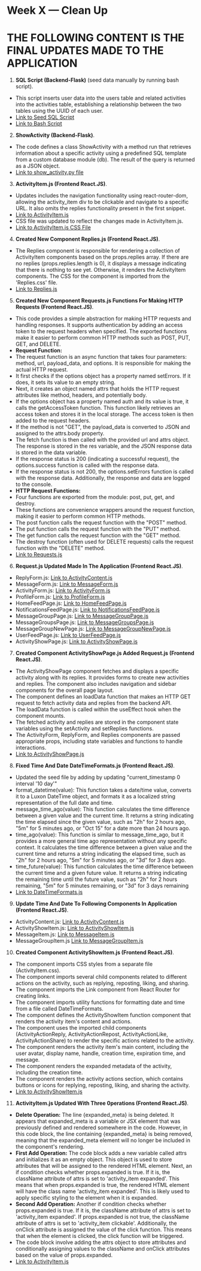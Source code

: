 # Week X — Clean Up

# THE FOLLOWING CONTENT IS THE FINAL UPDATES MADE TO THE APPLICATION

1. **SQL Script (Backend-Flask)** (seed data manually by running bash script).
*  This script inserts user data into the users table and related activities into the activities table, establishing a relationship between the two tables using the UUID of each user.
*  [Link to Seed SQL Script](https://github.com/jess-bk/aws-bootcamp-cruddur-2023/blob/main/backend-flask/db/seed.sql)
*  [Link to Bash Script](https://github.com/jess-bk/aws-bootcamp-cruddur-2023/blob/main/bin/db/seed)

2. **ShowActivity (Backend-Flask)**.
*  The code defines a class ShowActivity with a method run that retrieves information about a specific activity using a predefined SQL template from a custom database module (db). The result of the query is        returned as a JSON object.
*  [Link to show_activity.py file](https://github.com/jess-bk/aws-bootcamp-cruddur-2023/blob/main/backend-flask/services/show_activity.py)

3. **ActivityItem.js (Frontend React.JS)**.
*  Updates includes the navigation functionality using react-router-dom, allowing the activity_item div to be clickable and navigate to a specific URL. It also omits the replies functionality present in the        first snippet.
*  [Link to ActivityItem.js](https://github.com/jess-bk/aws-bootcamp-cruddur-2023/blob/main/frontend-react-js/src/components/ActivityItem.js)
*  CSS file was updated to reflect the changes made in ActivityItem.js.
*  [Link to ActivityItem.js CSS File](https://github.com/jess-bk/aws-bootcamp-cruddur-2023/blob/main/frontend-react-js/src/components/ActivityItem.css)

4.  **Created New Component Replies.js (Frontend React.JS)**.
*  The Replies component is responsible for rendering a collection of ActivityItem components based on the props.replies array. If there are no replies (props.replies.length is 0), it displays a message            indicating that there is nothing to see yet. Otherwise, it renders the ActivityItem components. The CSS for the component is imported from the 'Replies.css' file.
*  [Link to Replies.js](https://github.com/jess-bk/aws-bootcamp-cruddur-2023/blob/main/frontend-react-js/src/components/Replies.js)

5.  **Created New Component Requests.js Functions For Making HTTP Requests (Frontend React.JS)**.
*   This code provides a simple abstraction for making HTTP requests and handling responses. It supports authentication by adding an access token to the request headers when specified. The exported functions         make it easier to perform common HTTP methods such as POST, PUT, GET, and DELETE.
*   **Request Function:** 
*   The request function is an async function that takes four parameters: method, url, payload_data, and options. It is responsible for making the actual HTTP request.
*   It first checks if the options object has a property named setErrors. If it does, it sets its value to an empty string.
*   Next, it creates an object named attrs that holds the HTTP request attributes like method, headers, and potentially body.
*   If the options object has a property named auth and its value is true, it calls the getAccessToken function. This function likely retrieves an access token and stores it in the local storage. The access         token is then added to the request headers.
*   If the method is not "GET", the payload_data is converted to JSON and assigned to the attrs.body property.
*   The fetch function is then called with the provided url and attrs object. The response is stored in the res variable, and the JSON response data is stored in the data variable.
*   If the response status is 200 (indicating a successful request), the options.success function is called with the response data.
*   If the response status is not 200, the options.setErrors function is called with the response data. Additionally, the response and data are logged to the console.
*   **HTTP Request Functions:**
*   Four functions are exported from the module: post, put, get, and destroy.
*   These functions are convenience wrappers around the request function, making it easier to perform common HTTP methods.
*   The post function calls the request function with the "POST" method.
*   The put function calls the request function with the "PUT" method.
*   The get function calls the request function with the "GET" method.
*   The destroy function (often used for DELETE requests) calls the request function with the "DELETE" method.
*   [Link to Requests.js](https://github.com/jess-bk/aws-bootcamp-cruddur-2023/blob/main/frontend-react-js/src/lib/Requests.js)

6.  **Request.js Updated Made In The Application (Frontend React.JS)**.
*   ReplyForm.js: [Link to ActivityContent.js](https://github.com/jess-bk/aws-bootcamp-cruddur-2023/blob/main/frontend-react-js/src/components/ReplyForm.js)
*   MessageForm.js: [Link to MessageForm.js](https://github.com/jess-bk/aws-bootcamp-cruddur-2023/blob/main/frontend-react-js/src/components/MessageForm.js)
*   ActivityForm.js: [Link to ActivityForm.js](https://github.com/jess-bk/aws-bootcamp-cruddur-2023/blob/main/frontend-react-js/src/components/ActivityForm.js)
*   ProfileForm.js: [Link to ProfileForm.js](https://github.com/jess-bk/aws-bootcamp-cruddur-2023/blob/main/frontend-react-js/src/components/ProfileForm.js)
*   HomeFeedPage.js: [Link to HomeFeedPage.js](https://github.com/jess-bk/aws-bootcamp-cruddur-2023/blob/main/frontend-react-js/src/pages/HomeFeedPage.js)
*   NotificationsFeedPage.js: [Link to NotificationsFeedPage.js](https://github.com/jess-bk/aws-bootcamp-cruddur-2023/blob/main/frontend-react-js/src/pages/NotificationsFeedPage.js)
*   MessageGroupPage.js: [Link to MessageGroupPage.js](https://github.com/jess-bk/aws-bootcamp-cruddur-2023/blob/main/frontend-react-js/src/pages/MessageGroupPage.js)
*   MessageGroupsPage.js: [Link to MessageGroupsPage.js](https://github.com/jess-bk/aws-bootcamp-cruddur-2023/blob/main/frontend-react-js/src/pages/MessageGroupsPage.js)
*   MessageGroupNewPage.js: [Link to MessageGroupNewPage.js](https://github.com/jess-bk/aws-bootcamp-cruddur-2023/blob/main/frontend-react-js/src/pages/MessageGroupNewPage.js)
*   UserFeedPage.js: [Link to UserFeedPage.js](https://github.com/jess-bk/aws-bootcamp-cruddur-2023/blob/main/frontend-react-js/src/pages/UserFeedPage.js)
*   ActivityShowPage.js: [Link to ActivityShowPage.js](https://github.com/jess-bk/aws-bootcamp-cruddur-2023/blob/main/frontend-react-js/src/pages/ActivityShowPage.js)

7.  **Created Component ActivityShowPage.js Added Request.js (Frontend React.JS)**.
*   The ActivityShowPage component fetches and displays a specific activity along with its replies. It provides forms to create new activities and replies. The component also includes navigation and sidebar         components for the overall page layout.
*   The component defines an loadData function that makes an HTTP GET request to fetch activity data and replies from the backend API.
*   The loadData function is called within the useEffect hook when the component mounts.
*   The fetched activity and replies are stored in the component state variables using the setActivity and setReplies functions.
*   The ActivityForm, ReplyForm, and Replies components are passed appropriate props, including state variables and functions to handle interactions.
*   [Link to ActivityShowPage.js](https://github.com/jess-bk/aws-bootcamp-cruddur-2023/blob/main/frontend-react-js/src/pages/ActivityShowPage.js)

8.  **Fixed Time And Date DateTimeFormats.js (Frontend React.JS)**.
*   Updated the seed file by adding by updating "current_timestamp 0 interval '10 day'"
*   format_datetime(value): This function takes a date/time value, converts it to a Luxon DateTime object, and formats it as a localized string representation of the full date and time.
*   message_time_ago(value): This function calculates the time difference between a given value and the current time. It returns a string indicating the time elapsed since the given value, such as "2h" for 2         hours ago, "5m" for 5 minutes ago, or "Oct 15" for a date more than 24 hours ago.
*   time_ago(value): This function is similar to message_time_ago, but it provides a more general time ago representation without any specific context. It calculates the time difference between a given value and     the current time and returns a string indicating the elapsed time, such as "2h" for 2 hours ago, "5m" for 5 minutes ago, or "3d" for 3 days ago.
*   time_future(value): This function calculates the time difference between the current time and a given future value. It returns a string indicating the remaining time until the future value, such as "2h" for     2 hours remaining, "5m" for 5 minutes remaining, or "3d" for 3 days remaining
*   [Link to DateTimeFormats.js](https://github.com/jess-bk/aws-bootcamp-cruddur-2023/blob/main/frontend-react-js/src/lib/DateTimeFormats.js)

9.  **Update Time And Date To Following Components In Application (Frontend React.JS)**.
*   ActivityContent.js: [Link to ActivityContent.js](https://github.com/jess-bk/aws-bootcamp-cruddur-2023/blob/main/frontend-react-js/src/components/ActivityContent.js)
*   ActivityShowItem.js: [Link to ActivityShowItem.js](https://github.com/jess-bk/aws-bootcamp-cruddur-2023/blob/main/frontend-react-js/src/components/ActivityShowItem.js)
*   MessageItem.js: [Link to MessageItem.js](https://github.com/jess-bk/aws-bootcamp-cruddur-2023/blob/main/frontend-react-js/src/components/MessageItem.js)
*   MessageGroupItem.js [Link to MessageGroupItem.js](https://github.com/jess-bk/aws-bootcamp-cruddur-2023/blob/main/frontend-react-js/src/components/MessageGroupItem.js)

10. **Created Component ActivityShowItem.js (Frontend React.JS)**.
*   The component imports CSS styles from a separate file (ActivityItem.css).
*   The component imports several child components related to different actions on the activity, such as replying, reposting, liking, and sharing.
*   The component imports the Link component from React Router for creating links.
*   The component imports utility functions for formatting date and time from a file called DateTimeFormats.
*   The component defines the ActivityShowItem function component that renders the activity item's content and actions.
*   The component uses the imported child components (ActivityActionReply, ActivityActionRepost, ActivityActionLike, ActivityActionShare) to render the specific actions related to the activity.
*   The component renders the activity item's main content, including the user avatar, display name, handle, creation time, expiration time, and message.
*   The component renders the expanded metadata of the activity, including the creation time.
*   The component renders the activity actions section, which contains buttons or icons for replying, reposting, liking, and sharing the activity.
*   [Link to ActivityShowItem.js](https://github.com/jess-bk/aws-bootcamp-cruddur-2023/blob/main/frontend-react-js/src/components/ActivityShowItem.js)

11. **ActivityItem.js Updated With Three 0perations (Frontend React.JS)**.
*   **Delete Operation:** The line {expanded_meta} is being deleted. It appears that expanded_meta is a variable or JSX element that was previously defined and rendered somewhere in the code. However, in this       code block, the line containing {expanded_meta} is being removed, meaning that the expanded_meta element will no longer be included in the component's rendering.
*   **First Add Operation:** The code block adds a new variable called attrs and initializes it as an empty object. This object is used to store attributes that will be assigned to the rendered HTML element.
    Next, an if condition checks whether props.expanded is true. If it is, the className attribute of attrs is set to 'activity_item expanded'. This means that when props.expanded is true, the rendered HTML         element will have the class name 'activity_item expanded'. This is likely used to apply specific styling to the element when it is expanded.
*   **Second Add Operation:** Another if condition checks whether props.expanded is true. If it is, the className attribute of attrs is set to 'activity_item expanded'. If props.expanded is not true, the             className attribute of attrs is set to 'activity_item clickable'. Additionally, the onClick attribute is assigned the value of the click function. This means that when the element is clicked, the click           function will be triggered. 
*   The code block involve adding the attrs object to store attributes and conditionally assigning values to the className and onClick attributes based on the value of props.expanded.
*   [Link to ActivityItem.js](https://github.com/jess-bk/aws-bootcamp-cruddur-2023/blob/main/frontend-react-js/src/components/ActivityItem.js)
